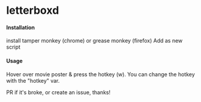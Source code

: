# letterboxd

#### Installation
install tamper monkey (chrome) or grease monkey (firefox)
Add as new script

#### Usage
Hover over movie poster & press the hotkey (w). You can change the hotkey with the "hotkey" var.

PR if it's broke, or create an issue, thanks!